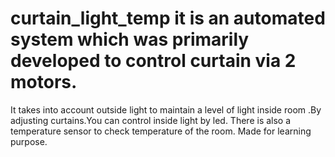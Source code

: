# curtain_light_temp it is an automated system which was primarily developed to control curtain via 2 motors.
It takes into account outside light to maintain a level of light inside room .By adjusting curtains.You can control inside light by led.
There is also a temperature sensor to check temperature of the room.
Made for learning purpose.
